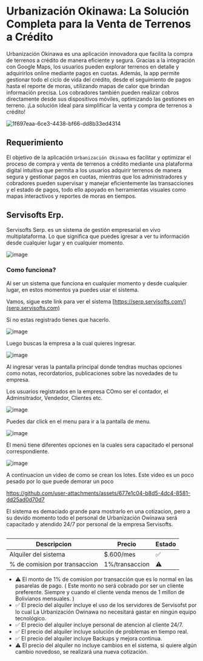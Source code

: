 # Urbanización Okinawa: La Solución Completa para la Venta de Terrenos a Crédito

Urbanización Okinawa es una aplicación innovadora que facilita la compra de terrenos a crédito de manera eficiente y segura. Gracias a la integración con Google Maps, los usuarios pueden explorar terrenos en detalle y adquirirlos online mediante pagos en cuotas. Además, la app permite gestionar todo el ciclo de vida del crédito, desde el seguimiento de pagos hasta el reporte de moras, utilizando mapas de calor que brindan información precisa. Los cobradores también pueden realizar cobros directamente desde sus dispositivos móviles, optimizando las gestiones en terreno. ¡La solución ideal para simplificar la venta y compra de terrenos a crédito!

![1f697eaa-6ce3-4438-bf66-dd8b33ed4314](https://github.com/user-attachments/assets/6b692d8c-85f9-4860-bb05-354b82bf6ef1)


## Requerimiento

El objetivo de la aplicación `Urbanización Okinawa` es facilitar y optimizar el proceso de compra y venta de terrenos a crédito mediante una plataforma digital intuitiva que permita a los usuarios adquirir terrenos de manera segura y gestionar pagos en cuotas, mientras que los administradores y cobradores pueden supervisar y manejar eficientemente las transacciones y el estado de pagos, todo ello apoyado en herramientas visuales como mapas interactivos y reportes de moras en tiempos.

## Servisofts Erp.

Servisofts Serp. es un sistema de gestión empresarial en vivo multiplataforma. Lo que significa que puedes igresar a ver tu información desde cualquier lugar y en cualquier momento.

![image](https://github.com/user-attachments/assets/f2179fcf-9333-4322-adb4-d286b6949190)

### Como funciona?

Al ser un sistema que funciona en cualquier momento y desde cualquier lugar, en estos momentos ya puedes usar el sistema.

Vamos, sigue este link para ver el sistema [https://serp.servisofts.com/](serp.servisofts.com)

Si no estas registrado tienes que hacerlo.

![image](https://github.com/user-attachments/assets/93d73420-fea4-4835-8612-8173739522bd)

Luego buscas la empresa a la cual quieres ingresar.

![image](https://github.com/user-attachments/assets/64bffa4a-8037-4464-8f34-dc2f9450fe85)

Al ingresar veras la pantalla principal donde tendras muchas opciones como notas, recordatorios, publicaciones sobre las novedades de tu empresa.

Los usuarios registrados en la empresa COmo ser el contador, el Adminsitrador, Vendedor, Clientes etc.

![image](https://github.com/user-attachments/assets/60c19c78-5b10-4444-8804-5dbc4d62c9c0)

Puedes dar click en el menu para ir a la pantalla de menu.

![image](https://github.com/user-attachments/assets/5bc09b85-e35a-43eb-980e-81678a7778e1)

El menú tiene diferentes opciones en la cuales sera capacitado el personal correspondiente.

![image](https://github.com/user-attachments/assets/42885390-c1df-460b-b6df-56191ef8c69e)

A continuacion un video de como se crean los lotes. Este video es un poco pesado por lo que puede demorar un poco


https://github.com/user-attachments/assets/677e1c04-b8d5-4dc4-8581-dd25ad0d70d7

El sistema es demaciado grande para mostrarlo en una cotizacion, pero a su devido momento todo el personal de Urbanización Owinawa será capacitado y atendido 24/7 por personal de la empresa Servisofts.

## 

|Descripcion|Precio|Estado|
|-|-|-|
| Alquiler del sistema| $.600/mes |✅|
| % de comision por transaccion| 1%/transaccion |⚠️|


- ⚠️ El monto de 1% de comision por transacción que es lo normal en las pasarelas de pago.  ( Este monto no será cobrado por ser un cliente preferente. Siempre y cuando el cliente venda menos de 1 millon de Bolivianos mensuales. )
- ✅ El precio del alquiler incluye el uso de los servidores de Servisofst por lo cual La Urbanización Owinawa no necesitará gastar en ningún equipo tecnológico.
- ✅ El precio del alquiler incluye personal de atencion al cliente 24/7.
- ✅ El precio del alquiler incluye solución de problemas en tiempo real.
- ✅ El precio del alquiler incluye Backups y mejora continua.
- ⚠️ El precio del alquiler no incluye cambios en el sistema, si quiere algún cambio novedoso, se realizará una nueva cotización.






